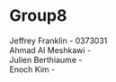 # Group8
Jeffrey Franklin - 0373031 <br/>
Ahmad Al Meshkawi - <br/>
Julien Berthiaume - <br/>
Enoch Kim - 
